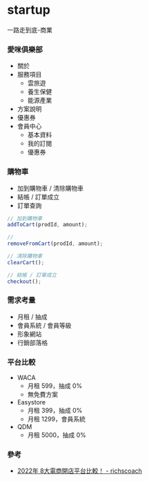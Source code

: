# startup
一路走到底-商業

### 愛咪俱樂部
- 關於
- 服務項目
  - 雲旅遊
  - 養生保健
  - 能源產業
- 方案說明
- 優惠券
- 會員中心
  - 基本資料
  - 我的訂閱
  - 優惠券

### 購物車
- 加到購物車 / 清除購物車
- 結帳 / 訂單成立
- 訂單查詢


```js
// 加到購物車
addToCart(prodId, amount);

//
removeFromCart(prodId, amount);

// 清除購物車
clearCart();

// 結帳 / 訂單成立
checkout();
```
### 需求考量
- 月租 / 抽成
- 會員系統 / 會員等級
- 形象網站
- 行銷部落格

### 平台比較
- WACA
  - 月租 599，抽成 0%
  - 無免費方案
- Easystore
  - 月租 399，抽成 0%
  - 月租 1299，會員系統
- QDM
  - 月租 5000，抽成 0%

### 參考
- [2022年 8大電商開店平台比較！ - richscoach](https://richscoach.com/online-store-choose/)

